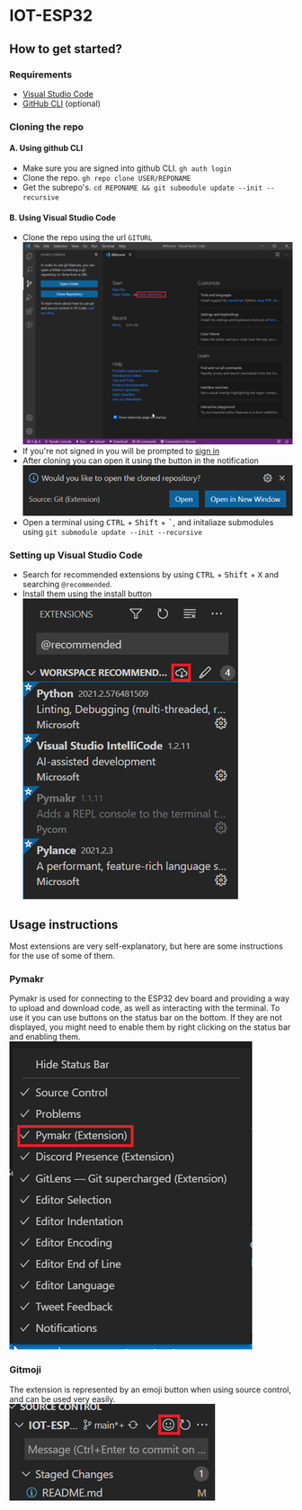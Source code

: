 # IOT-ESP32

## How to get started?

### Requirements

* [Visual Studio Code](https://code.visualstudio.com/)
* [GitHub CLI](https://cli.github.com/) (optional)

### Cloning the repo
#### A. Using github CLI
* Make sure you are signed into github CLI. `gh auth login` 
* Clone the repo. `gh repo clone USER/REPONAME`
* Get the subrepo's. `cd REPONAME && git submodule update --init --recursive`

#### B. Using Visual Studio Code
* Clone the repo using the url `GITURL` ![VS Code Welcome screen](screenshot/welcomescreen.png)
* If you're not signed in you will be prompted to [sign in](https://code.visualstudio.com/docs/editor/github#_authenticating-with-an-existing-repository)
* After cloning you can open it using the button in the notification ![Notification dialog](screenshot/openbutton.png)
* Open a terminal using <kbd>CTRL</kbd> + <kbd>Shift</kbd> + <kbd>\`</kbd>, and initaliaze submodules using `git submodule update --init --recursive`

### Setting up Visual Studio Code
* Search for recommended extensions by using <kbd>CTRL</kbd> + <kbd>Shift</kbd> + <kbd>X</kbd> and searching `@recommended`.
* Install them using the install button![Workspace Recommendations](screenshot/workspacerecommendations.png)

## Usage instructions
Most extensions are very self-explanatory, but here are some instructions for the use of some of them.

### Pymakr
Pymakr is used for connecting to the ESP32 dev board and providing a way to upload and download code, as well as interacting with the terminal.
To use it you can use buttons on the status bar on the bottom. If they are not displayed, you might need to enable them by right clicking on the status bar and enabling them. ![Menu](screenshot/rightclickmenu.png)

### Gitmoji
The extension is represented by an emoji button when using source control, and can be used very easily. ![Gitmoji Button](screenshot/gitmoji.png)